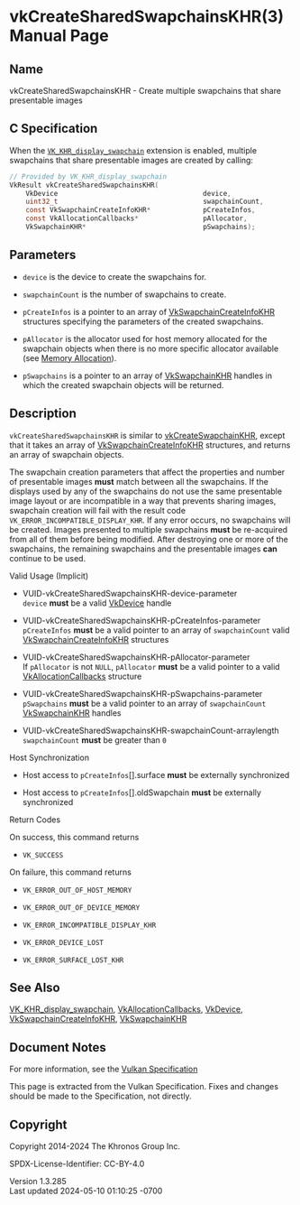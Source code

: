 # vkCreateSharedSwapchainsKHR(3) Manual Page

## Name

vkCreateSharedSwapchainsKHR - Create multiple swapchains that share
presentable images



## <a href="#_c_specification" class="anchor"></a>C Specification

When the [`VK_KHR_display_swapchain`](https://registry.khronos.org/vulkan/specs/1.3-extensions/man/html/VK_KHR_display_swapchain.html)
extension is enabled, multiple swapchains that share presentable images
are created by calling:

``` c
// Provided by VK_KHR_display_swapchain
VkResult vkCreateSharedSwapchainsKHR(
    VkDevice                                    device,
    uint32_t                                    swapchainCount,
    const VkSwapchainCreateInfoKHR*             pCreateInfos,
    const VkAllocationCallbacks*                pAllocator,
    VkSwapchainKHR*                             pSwapchains);
```

## <a href="#_parameters" class="anchor"></a>Parameters

- `device` is the device to create the swapchains for.

- `swapchainCount` is the number of swapchains to create.

- `pCreateInfos` is a pointer to an array of
  [VkSwapchainCreateInfoKHR](https://registry.khronos.org/vulkan/specs/1.3-extensions/man/html/VkSwapchainCreateInfoKHR.html) structures
  specifying the parameters of the created swapchains.

- `pAllocator` is the allocator used for host memory allocated for the
  swapchain objects when there is no more specific allocator available
  (see <a
  href="https://registry.khronos.org/vulkan/specs/1.3-extensions/html/vkspec.html#memory-allocation"
  target="_blank" rel="noopener">Memory Allocation</a>).

- `pSwapchains` is a pointer to an array of
  [VkSwapchainKHR](https://registry.khronos.org/vulkan/specs/1.3-extensions/man/html/VkSwapchainKHR.html) handles in which the created
  swapchain objects will be returned.

## <a href="#_description" class="anchor"></a>Description

`vkCreateSharedSwapchainsKHR` is similar to
[vkCreateSwapchainKHR](https://registry.khronos.org/vulkan/specs/1.3-extensions/man/html/vkCreateSwapchainKHR.html), except that it takes
an array of [VkSwapchainCreateInfoKHR](https://registry.khronos.org/vulkan/specs/1.3-extensions/man/html/VkSwapchainCreateInfoKHR.html)
structures, and returns an array of swapchain objects.

The swapchain creation parameters that affect the properties and number
of presentable images **must** match between all the swapchains. If the
displays used by any of the swapchains do not use the same presentable
image layout or are incompatible in a way that prevents sharing images,
swapchain creation will fail with the result code
`VK_ERROR_INCOMPATIBLE_DISPLAY_KHR`. If any error occurs, no swapchains
will be created. Images presented to multiple swapchains **must** be
re-acquired from all of them before being modified. After destroying one
or more of the swapchains, the remaining swapchains and the presentable
images **can** continue to be used.

Valid Usage (Implicit)

- <a href="#VUID-vkCreateSharedSwapchainsKHR-device-parameter"
  id="VUID-vkCreateSharedSwapchainsKHR-device-parameter"></a>
  VUID-vkCreateSharedSwapchainsKHR-device-parameter  
  `device` **must** be a valid [VkDevice](https://registry.khronos.org/vulkan/specs/1.3-extensions/man/html/VkDevice.html) handle

- <a href="#VUID-vkCreateSharedSwapchainsKHR-pCreateInfos-parameter"
  id="VUID-vkCreateSharedSwapchainsKHR-pCreateInfos-parameter"></a>
  VUID-vkCreateSharedSwapchainsKHR-pCreateInfos-parameter  
  `pCreateInfos` **must** be a valid pointer to an array of
  `swapchainCount` valid
  [VkSwapchainCreateInfoKHR](https://registry.khronos.org/vulkan/specs/1.3-extensions/man/html/VkSwapchainCreateInfoKHR.html) structures

- <a href="#VUID-vkCreateSharedSwapchainsKHR-pAllocator-parameter"
  id="VUID-vkCreateSharedSwapchainsKHR-pAllocator-parameter"></a>
  VUID-vkCreateSharedSwapchainsKHR-pAllocator-parameter  
  If `pAllocator` is not `NULL`, `pAllocator` **must** be a valid
  pointer to a valid [VkAllocationCallbacks](https://registry.khronos.org/vulkan/specs/1.3-extensions/man/html/VkAllocationCallbacks.html)
  structure

- <a href="#VUID-vkCreateSharedSwapchainsKHR-pSwapchains-parameter"
  id="VUID-vkCreateSharedSwapchainsKHR-pSwapchains-parameter"></a>
  VUID-vkCreateSharedSwapchainsKHR-pSwapchains-parameter  
  `pSwapchains` **must** be a valid pointer to an array of
  `swapchainCount` [VkSwapchainKHR](https://registry.khronos.org/vulkan/specs/1.3-extensions/man/html/VkSwapchainKHR.html) handles

- <a href="#VUID-vkCreateSharedSwapchainsKHR-swapchainCount-arraylength"
  id="VUID-vkCreateSharedSwapchainsKHR-swapchainCount-arraylength"></a>
  VUID-vkCreateSharedSwapchainsKHR-swapchainCount-arraylength  
  `swapchainCount` **must** be greater than `0`

Host Synchronization

- Host access to `pCreateInfos`\[\].surface **must** be externally
  synchronized

- Host access to `pCreateInfos`\[\].oldSwapchain **must** be externally
  synchronized

Return Codes

On success, this command returns  
- `VK_SUCCESS`

On failure, this command returns  
- `VK_ERROR_OUT_OF_HOST_MEMORY`

- `VK_ERROR_OUT_OF_DEVICE_MEMORY`

- `VK_ERROR_INCOMPATIBLE_DISPLAY_KHR`

- `VK_ERROR_DEVICE_LOST`

- `VK_ERROR_SURFACE_LOST_KHR`

## <a href="#_see_also" class="anchor"></a>See Also

[VK_KHR_display_swapchain](https://registry.khronos.org/vulkan/specs/1.3-extensions/man/html/VK_KHR_display_swapchain.html),
[VkAllocationCallbacks](https://registry.khronos.org/vulkan/specs/1.3-extensions/man/html/VkAllocationCallbacks.html),
[VkDevice](https://registry.khronos.org/vulkan/specs/1.3-extensions/man/html/VkDevice.html),
[VkSwapchainCreateInfoKHR](https://registry.khronos.org/vulkan/specs/1.3-extensions/man/html/VkSwapchainCreateInfoKHR.html),
[VkSwapchainKHR](https://registry.khronos.org/vulkan/specs/1.3-extensions/man/html/VkSwapchainKHR.html)

## <a href="#_document_notes" class="anchor"></a>Document Notes

For more information, see the <a
href="https://registry.khronos.org/vulkan/specs/1.3-extensions/html/vkspec.html#vkCreateSharedSwapchainsKHR"
target="_blank" rel="noopener">Vulkan Specification</a>

This page is extracted from the Vulkan Specification. Fixes and changes
should be made to the Specification, not directly.

## <a href="#_copyright" class="anchor"></a>Copyright

Copyright 2014-2024 The Khronos Group Inc.

SPDX-License-Identifier: CC-BY-4.0

Version 1.3.285  
Last updated 2024-05-10 01:10:25 -0700
